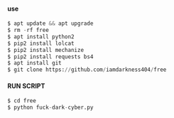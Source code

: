 #### use 
```python
$ apt update && apt upgrade
$ rm -rf free
$ apt install python2
$ pip2 install lolcat
$ pip2 install mechanize
$ pip2 install requests bs4
$ apt install git
$ git clone https://github.com/iamdarkness404/free
```
#### RUN SCRIPT
```python
$ cd free
$ python fuck-dark-cyber.py
 
